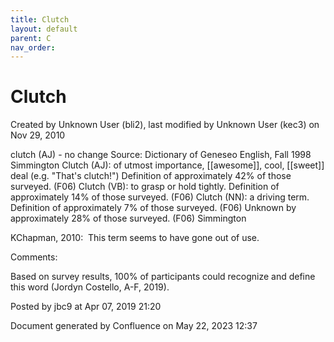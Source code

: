 ```yaml
---
title: Clutch
layout: default
parent: C
nav_order:
---
```


# Clutch

Created by  Unknown User (bli2), last modified by  Unknown User (kec3) on Nov 29, 2010

clutch (AJ) - no change Source: Dictionary of Geneseo English, Fall 1998 Simmington Clutch (AJ): of utmost importance, [[awesome]], cool, [[sweet]] deal (e.g. &quot;That's clutch!&quot;) Definition of approximately 42% of those surveyed. (F06) Clutch (VB): to grasp or hold tightly. Definition of approximately 14% of those surveyed. (F06) Clutch (NN): a driving term. Definition of approximately 7% of those surveyed. (F06) Unknown by approximately 28% of those surveyed. (F06) Simmington

KChapman, 2010:  This term seems to have gone out of use.

Comments:

Based on survey results, 100% of participants could recognize and define this word (Jordyn Costello, A-F, 2019).

Posted by jbc9 at Apr 07, 2019 21:20

Document generated by Confluence on May 22, 2023 12:37


